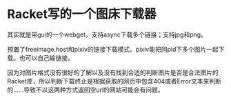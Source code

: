 # Racket写的一个图床下载器
其实就是带gui的一个webget，支持async下载多个链接；支持jpg和png。

预置了freeimage.host和pixiv的链接下载模式。pixiv能把同pid下多个图片一起下载。也可以自己输链接。

因为对图片格式没有很好的了解以及没有找到合适的判断图片是否是合法图片的Racket库，所以判断下载终止是根据获取的网页中包含404或者Error文本来判断的……导致不以这两种方式返回空url的网站可能会有问题。

